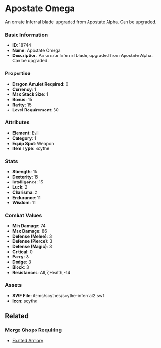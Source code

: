 # Apostate Omega

An ornate Infernal blade, upgraded from Apostate Alpha. Can be upgraded.

### Basic Information

- **ID**: 18744
- **Name**: Apostate Omega
- **Description**: An ornate Infernal blade, upgraded from Apostate Alpha. Can be upgraded.

### Properties

- **Dragon Amulet Required**: 0
- **Currency**: 1
- **Max Stack Size**: 1
- **Bonus**: 15
- **Rarity**: 15
- **Level Requirement**: 60

### Attributes

- **Element**: Evil
- **Category**: 1
- **Equip Spot**: Weapon
- **Item Type**: Scythe

### Stats

- **Strength**: 15
- **Dexterity**: 15
- **Intelligence**: 15
- **Luck**: 2
- **Charisma**: 2
- **Endurance**: 11
- **Wisdom**: 11

### Combat Values

- **Min Damage**: 74
- **Max Damage**: 86
- **Defense (Melee)**: 3
- **Defense (Pierce)**: 3
- **Defense (Magic)**: 3
- **Critical**: 0
- **Parry**: 3
- **Dodge**: 3
- **Block**: 3
- **Resistances**: All,7,Health,-14

### Assets

- **SWF File**: items/scythes/scythe-infernal2.swf
- **Icon**: scythe

## Related

### Merge Shops Requiring

- [Exalted Armory](../merge-shops/303-exalted-armory.md)

